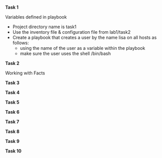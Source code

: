 
**Task 1** 

Variables defined in playbook

-  Project directory name is task1
-  Use the inventory file & configuration file from lab1/task2
-  Create a playbook that creates a user by the name lisa on all hosts as follows:
   - using the name of the user as a variable within the playbook
   - make sure the user uses the shell /bin/bash

**Task 2**

Working with Facts

**Task 3**


**Task 4**


**Task 5**


**Task 6**


**Task 7**


**Task 8**


**Task 9**


**Task 10**

